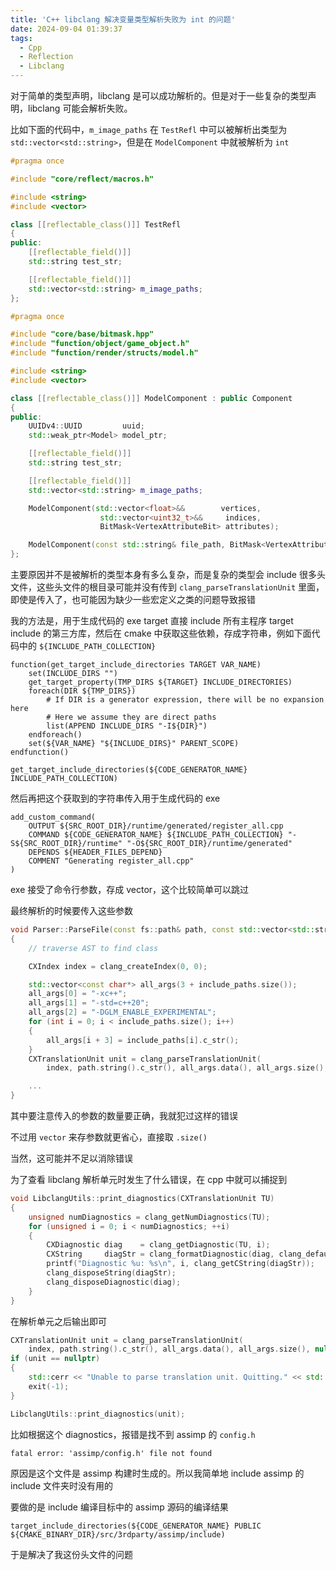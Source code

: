 ```yaml
---
title: 'C++ libclang 解决变量类型解析失败为 int 的问题'
date: 2024-09-04 01:39:37
tags:
  - Cpp
  - Reflection
  - Libclang
---
```


对于简单的类型声明，libclang 是可以成功解析的。但是对于一些复杂的类型声明，libclang 可能会解析失败。

比如下面的代码中，`m_image_paths` 在 `TestRefl` 中可以被解析出类型为 `std::vector<std::string>`，但是在 `ModelComponent` 中就被解析为 `int`

```cpp
#pragma once

#include "core/reflect/macros.h"

#include <string>
#include <vector>

class [[reflectable_class()]] TestRefl
{
public:
    [[reflectable_field()]]
    std::string test_str;

    [[reflectable_field()]]
    std::vector<std::string> m_image_paths;
};
```

```cpp
#pragma once

#include "core/base/bitmask.hpp"
#include "function/object/game_object.h"
#include "function/render/structs/model.h"

#include <string>
#include <vector>

class [[reflectable_class()]] ModelComponent : public Component
{
public:
    UUIDv4::UUID         uuid;
    std::weak_ptr<Model> model_ptr;

    [[reflectable_field()]]
    std::string test_str;

    [[reflectable_field()]]
    std::vector<std::string> m_image_paths;

    ModelComponent(std::vector<float>&&        vertices,
                    std::vector<uint32_t>&&     indices,
                    BitMask<VertexAttributeBit> attributes);

    ModelComponent(const std::string& file_path, BitMask<VertexAttributeBit> attributes);
};
```

主要原因并不是被解析的类型本身有多么复杂，而是复杂的类型会 include 很多头文件，这些头文件的根目录可能并没有传到 `clang_parseTranslationUnit` 里面，即使是传入了，也可能因为缺少一些宏定义之类的问题导致报错

我的方法是，用于生成代码的 exe target 直接 include 所有主程序 target include 的第三方库，然后在 cmake 中获取这些依赖，存成字符串，例如下面代码中的 `${INCLUDE_PATH_COLLECTION}`

```CMakeLists
function(get_target_include_directories TARGET VAR_NAME)  
    set(INCLUDE_DIRS "")  
    get_target_property(TMP_DIRS ${TARGET} INCLUDE_DIRECTORIES)    
    foreach(DIR ${TMP_DIRS})  
        # If DIR is a generator expression, there will be no expansion here
        # Here we assume they are direct paths 
        list(APPEND INCLUDE_DIRS "-I${DIR}")  
    endforeach()   
    set(${VAR_NAME} "${INCLUDE_DIRS}" PARENT_SCOPE)  
endfunction()  

get_target_include_directories(${CODE_GENERATOR_NAME} INCLUDE_PATH_COLLECTION)  
```

然后再把这个获取到的字符串传入用于生成代码的 exe

```CMakeLists
add_custom_command(
    OUTPUT ${SRC_ROOT_DIR}/runtime/generated/register_all.cpp
    COMMAND ${CODE_GENERATOR_NAME} ${INCLUDE_PATH_COLLECTION} "-S${SRC_ROOT_DIR}/runtime" "-O${SRC_ROOT_DIR}/runtime/generated"
    DEPENDS ${HEADER_FILES_DEPEND}
    COMMENT "Generating register_all.cpp"
)
```

exe 接受了命令行参数，存成 vector，这个比较简单可以跳过

最终解析的时候要传入这些参数

```cpp
void Parser::ParseFile(const fs::path& path, const std::vector<std::string>& include_paths)
{
    // traverse AST to find class

    CXIndex index = clang_createIndex(0, 0);

    std::vector<const char*> all_args(3 + include_paths.size());
    all_args[0] = "-xc++";
    all_args[1] = "-std=c++20";
    all_args[2] = "-DGLM_ENABLE_EXPERIMENTAL";
    for (int i = 0; i < include_paths.size(); i++)
    {
        all_args[i + 3] = include_paths[i].c_str();
    }
    CXTranslationUnit unit = clang_parseTranslationUnit(
        index, path.string().c_str(), all_args.data(), all_args.size(), nullptr, 0, CXTranslationUnit_None);

    ...
}
```

其中要注意传入的参数的数量要正确，我就犯过这样的错误

不过用 `vector` 来存参数就更省心，直接取 `.size()`

当然，这可能并不足以消除错误

为了查看 libclang 解析单元时发生了什么错误，在 cpp 中就可以捕捉到

```cpp
void LibclangUtils::print_diagnostics(CXTranslationUnit TU)
{
    unsigned numDiagnostics = clang_getNumDiagnostics(TU);
    for (unsigned i = 0; i < numDiagnostics; ++i)
    {
        CXDiagnostic diag    = clang_getDiagnostic(TU, i);
        CXString     diagStr = clang_formatDiagnostic(diag, clang_defaultDiagnosticDisplayOptions());
        printf("Diagnostic %u: %s\n", i, clang_getCString(diagStr));
        clang_disposeString(diagStr);
        clang_disposeDiagnostic(diag);
    }
}
```

在解析单元之后输出即可

```cpp
CXTranslationUnit unit = clang_parseTranslationUnit(
    index, path.string().c_str(), all_args.data(), all_args.size(), nullptr, 0, CXTranslationUnit_None);
if (unit == nullptr)
{
    std::cerr << "Unable to parse translation unit. Quitting." << std::endl;
    exit(-1);
}

LibclangUtils::print_diagnostics(unit);
```

比如根据这个 diagnostics，报错是找不到 assimp 的 `config.h`

```
fatal error: 'assimp/config.h' file not found
```

原因是这个文件是 assimp 构建时生成的。所以我简单地 include assimp 的 include 文件夹时没有用的

要做的是 include 编译目标中的 assimp 源码的编译结果

```CMakeLists
target_include_directories(${CODE_GENERATOR_NAME} PUBLIC ${CMAKE_BINARY_DIR}/src/3rdparty/assimp/include)
```

于是解决了我这份头文件的问题